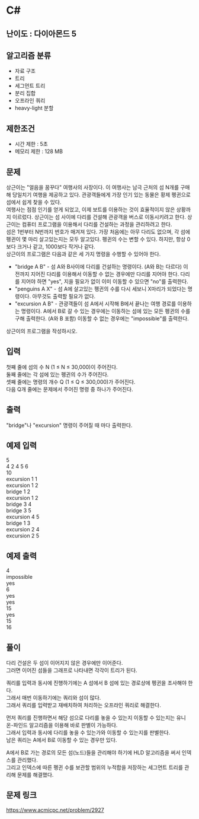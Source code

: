 # C#

## 난이도 : 다이아몬드 5

## 알고리즘 분류
  - 자료 구조
  - 트리
  - 세그먼트 트리
  - 분리 집합
  - 오프라인 쿼리
  - heavy-light 분할

## 제한조건
  - 시간 제한 : 5초
  - 메모리 제한 : 128 MB

## 문제
상근이는 "얼음을 꿈꾸다" 여행사의 사장이다. 이 여행사는 남극 근처의 섬 N개를 구매해 당일치기 여행을 제공하고 있다. 관광객들에게 가장 인기 있는 동물은 황제 펭귄으로 섬에서 쉽게 찾을 수 있다.<br/>
여행사는 점점 인기를 얻게 되었고, 이제 보트를 이용하는 것이 효율적이지 않은 상황까지 이르렀다. 상근이는 섬 사이에 다리를 건설해 관광객을 버스로 이동시키려고 한다. 상근이는 컴퓨터 프로그램을 이용해서 다리를 건설하는 과정을 관리하려고 한다.<br/>
섬은 1번부터 N번까지 번호가 매겨져 있다. 가장 처음에는 아무 다리도 없으며, 각 섬에 펭귄이 몇 마리 살고있는지는 모두 알고있다. 펭귄의 수는 변할 수 있다. 하지만, 항상 0보다 크거나 같고, 1000보다 작거나 같다.<br/>
상근이의 프로그램은 다음과 같은 세 가지 명령을 수행할 수 있어야 한다.<br/>

  - "bridge A B" - 섬 A와 B사이에 다리를 건설하는 명령이다. (A와 B는 다르다) 이전까지 지어진 다리를 이용해서 이동할 수 없는 경우에만 다리를 지어야 한다. 다리를 지어야 하면 "yes", 지을 필요가 없이 이미 이동할 수 있으면 "no"를 출력한다.
  - "penguins A X" - 섬 A에 살고있는 펭귄의 수를 다시 세보니 X마리가 되었다는 명령이다. 아무것도 출력할 필요가 없다.
  - "excursion A B" - 관광객들이 섬 A에서 시작해 B에서 끝나는 여행 경로를 이용하는 명령이다. A에서 B로 갈 수 있는 경우에는 이동하는 섬에 있는 모든 펭귄의 수를 구해 출력한다. (A와 B 포함) 이동할 수 없는 경우에는 "impossible"를 출력한다.

상근이의 프로그램을 작성하시오.<br/>


## 입력
첫째 줄에 섬의 수 N (1 ≤ N ≤ 30,000)이 주어진다.<br/>
둘째 줄에는 각 섬에 있는 펭귄의 수가 주어진다.<br/>
셋째 줄에는 명령의 개수 Q (1 ≤ Q ≤ 300,000)가 주어진다.<br/>
다음 Q개 줄에는 문제에서 주어진 명령 중 하나가 주어진다.<br/>


## 출력
"bridge"나 "excursion" 명령이 주어질 때 마다 출력한다.<br/>


## 예제 입력
5<br/>
4 2 4 5 6<br/>
10<br/>
excursion 1 1<br/>
excursion 1 2<br/>
bridge 1 2<br/>
excursion 1 2<br/>
bridge 3 4<br/>
bridge 3 5<br/>
excursion 4 5<br/>
bridge 1 3<br/>
excursion 2 4<br/>
excursion 2 5<br/>


## 예제 출력
4<br/>
impossible<br/>
yes<br/>
6<br/>
yes<br/>
yes<br/>
15<br/>
yes<br/>
15<br/>
16<br/>


## 풀이
다리 건설은 두 섬이 이어지지 않은 경우에만 이어준다.<br/>
그러면 이어진 섬들을 그래프로 나타내면 각각이 트리가 된다.<br/>


쿼리를 입력과 동시에 진행하기에는 A 섬에서 B 섬에 있는 경로상에 펭귄을 조사해야 한다.<br/>
그래서 매번 이동하기에는 쿼리와 섬이 많다.<br/>
그래서 쿼리를 입력받고 재배치하여 처리하는 오프라인 쿼리로 해결한다.<br/>


먼저 쿼리를 진행하면서 해당 섬으로 다리를 놓을 수 있는지 이동할 수 있는지는 유니온-파인드 알고리즘을 이용해 바로 판별이 가능하다.<br/>
그래서 입력과 동시에 다리를 놓을 수 있는가와 이동할 수 있는지를 판별한다.<br/>
남은 쿼리는 A에서 B로 이동할 수 있는 경우만 있다.<br/>


A에서 B로 가는 경로의 모든 섬(노드)들을 관리해야 하기에 HLD 알고리즘을 써서 인덱스를 관리했다.<br/>
그리고 인덱스에 따른 펭귄 수를 보관할 범위의 누적합을 저장하는 세그먼트 트리를 관리해 문제를 해결했다.<br/>


## 문제 링크
https://www.acmicpc.net/problem/2927